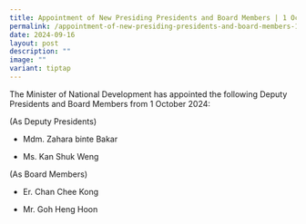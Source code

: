 ```yaml
---
title: Appointment of New Presiding Presidents and Board Members | 1 October 2024
permalink: /appointment-of-new-presiding-presidents-and-board-members-1-october-2024/
date: 2024-09-16
layout: post
description: ""
image: ""
variant: tiptap
---
```

<p>The Minister of National Development has appointed the following Deputy
Presidents and Board Members from 1 October 2024:</p>
<p>(As Deputy Presidents)</p>
<ul data-tight="true" class="tight">
<li>
<p>Mdm. Zahara binte Bakar</p>
</li>
<li>
<p>Ms. Kan Shuk Weng</p>
<p></p>
</li>
</ul>
<p>(As Board Members)</p>
<ul data-tight="true" class="tight">
<li>
<p>Er. Chan Chee Kong</p>
</li>
<li>
<p>Mr. Goh Heng Hoon</p>
</li>
</ul>
<p></p>